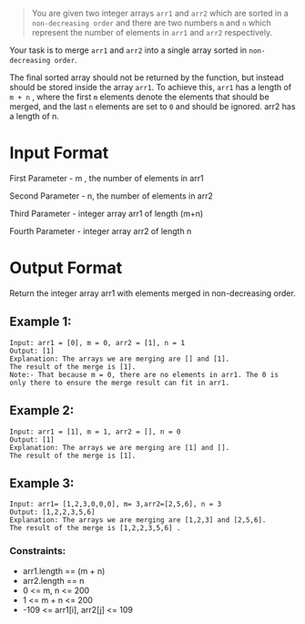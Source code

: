 > You are given two integer arrays `arr1` and `arr2` which are sorted in a `non-decreasing order` and there are two numbers `m` and `n` which represent the number of elements in `arr1` and `arr2` respectively.

Your task is to merge `arr1` and `arr2` into a single array sorted in `non-decreasing order`.

The final sorted array should not be returned by the function, but instead should be stored inside the array `arr1`. To achieve this, `arr1` has a length of `m + n` , where the first `m` elements denote the elements that should be merged, and the last `n` elements are set to `0` and should be ignored. arr2 has a length of n.

# Input Format

First Parameter - m , the number of elements in arr1

Second Parameter - n, the number of elements in arr2

Third Parameter - integer array arr1 of length (m+n)

Fourth Parameter - integer array arr2 of length n

# Output Format

Return the integer array arr1 with elements merged in non-decreasing order.

## Example 1:

```
Input: arr1 = [0], m = 0, arr2 = [1], n = 1
Output: [1]
Explanation: The arrays we are merging are [] and [1].
The result of the merge is [1].
Note:- That because m = 0, there are no elements in arr1. The 0 is only there to ensure the merge result can fit in arr1.
```

## Example 2:

```
Input: arr1 = [1], m = 1, arr2 = [], n = 0
Output: [1]
Explanation: The arrays we are merging are [1] and [].
The result of the merge is [1].
```

## Example 3:

```
Input: arr1= [1,2,3,0,0,0], m= 3,arr2=[2,5,6], n = 3
Output: [1,2,2,3,5,6]
Explanation: The arrays we are merging are [1,2,3] and [2,5,6].
The result of the merge is [1,2,2,3,5,6] .
```

### Constraints:

- arr1.length == (m + n)
- arr2.length == n
- 0 <= m, n <= 200
- 1 <= m + n <= 200
- -109 <= arr1[i], arr2[j] <= 109
